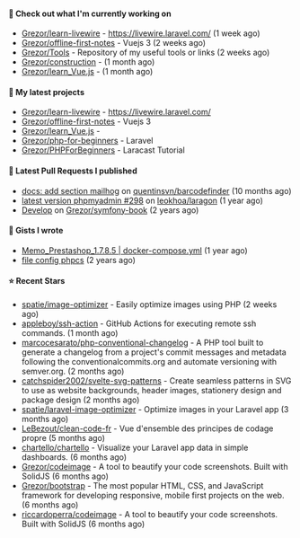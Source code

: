 #### 👷 Check out what I'm currently working on

- [Grezor/learn-livewire](https://github.com/Grezor/learn-livewire) - https://livewire.laravel.com/ (1 week ago)
- [Grezor/offline-first-notes](https://github.com/Grezor/offline-first-notes) - Vuejs 3 (2 weeks ago)
- [Grezor/Tools](https://github.com/Grezor/Tools) - Repository of my useful tools or links (2 weeks ago)
- [Grezor/construction](https://github.com/Grezor/construction) -  (1 month ago)
- [Grezor/learn_Vue.js](https://github.com/Grezor/learn_Vue.js) -  (1 month ago)

#### 🌱 My latest projects

- [Grezor/learn-livewire](https://github.com/Grezor/learn-livewire) - https://livewire.laravel.com/
- [Grezor/offline-first-notes](https://github.com/Grezor/offline-first-notes) - Vuejs 3
- [Grezor/learn_Vue.js](https://github.com/Grezor/learn_Vue.js) - 
- [Grezor/php-for-beginners](https://github.com/Grezor/php-for-beginners) - Laravel
- [Grezor/PHPForBeginners](https://github.com/Grezor/PHPForBeginners) - Laracast Tutorial

#### 🔨 Latest Pull Requests I published

- [docs: add section mailhog](https://github.com/quentinsvn/barcodefinder/pull/2) on [quentinsvn/barcodefinder](https://github.com/quentinsvn/barcodefinder) (10 months ago)
- [latest version phpmyadmin #298](https://github.com/leokhoa/laragon/pull/299) on [leokhoa/laragon](https://github.com/leokhoa/laragon) (1 year ago)
- [Develop](https://github.com/Grezor/symfony-book/pull/2) on [Grezor/symfony-book](https://github.com/Grezor/symfony-book) (2 years ago)

#### 📓 Gists I wrote

- [Memo_Prestashop_1.7.8.5 | docker-compose.yml](https://gist.github.com/eb78b378ed9f40780dc077b361ead337) (1 year ago)
- [file config phpcs](https://gist.github.com/27d8a6056d2e171aed20c26699439861) (2 years ago)

#### ⭐ Recent Stars

- [spatie/image-optimizer](https://github.com/spatie/image-optimizer) - Easily optimize images using PHP (2 weeks ago)
- [appleboy/ssh-action](https://github.com/appleboy/ssh-action) - GitHub Actions for executing remote ssh commands. (1 month ago)
- [marcocesarato/php-conventional-changelog](https://github.com/marcocesarato/php-conventional-changelog) - A PHP tool built to generate a changelog from a project&#39;s commit messages and metadata following the conventionalcommits.org and automate versioning with semver.org. (2 months ago)
- [catchspider2002/svelte-svg-patterns](https://github.com/catchspider2002/svelte-svg-patterns) - Create seamless patterns in SVG to use as website backgrounds, header images, stationery design and package design (2 months ago)
- [spatie/laravel-image-optimizer](https://github.com/spatie/laravel-image-optimizer) - Optimize images in your Laravel app (3 months ago)
- [LeBezout/clean-code-fr](https://github.com/LeBezout/clean-code-fr) - Vue d&#39;ensemble des principes de codage propre (5 months ago)
- [chartello/chartello](https://github.com/chartello/chartello) - Visualize your Laravel app data in simple dashboards. (6 months ago)
- [Grezor/codeimage](https://github.com/Grezor/codeimage) - A tool to beautify your code screenshots. Built with SolidJS (6 months ago)
- [Grezor/bootstrap](https://github.com/Grezor/bootstrap) - The most popular HTML, CSS, and JavaScript framework for developing responsive, mobile first projects on the web. (6 months ago)
- [riccardoperra/codeimage](https://github.com/riccardoperra/codeimage) - A tool to beautify your code screenshots. Built with SolidJS (6 months ago)
